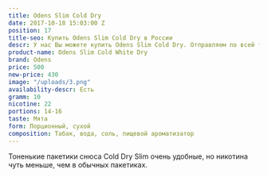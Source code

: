```yaml
---
title: Odens Slim Cold Dry
date: 2017-10-18 15:03:00 Z
position: 17
title-seo: Купить Odens Slim Cold Dry в России
descr: У нас Вы можете купить Odens Slim Cold Dry. Отправляем по всей территории России.
product-name: Odens Slim Cold White Dry
brand: Odens
price: 500
new-price: 430
image: "/uploads/3.png"
availability-descr: Есть
gramm: 10
nicotine: 22
portions: 14-16
taste: Мята
form: Порционный, сухой
composition: Табак, вода, соль, пищевой ароматизатор
---
```


Тоненькие пакетики снюса Cold Dry Slim очень удобные, но никотина чуть меньше, чем в обычных пакетиках.